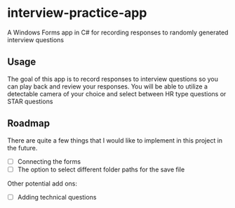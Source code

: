 # interview-practice-app
A Windows Forms app in C# for recording responses to randomly generated interview questions

## Usage
The goal of this app is to record responses to interview questions so you can play back and review your responses. You will be able to utilize a detectable camera of your choice and select between HR type questions or STAR questions

## Roadmap
There are quite a few things that I would like to implement in this project in the future.
- [ ] Connecting the forms
- [ ] The option to select different folder paths for the save file

Other potential add ons:
- [ ] Adding technical questions

